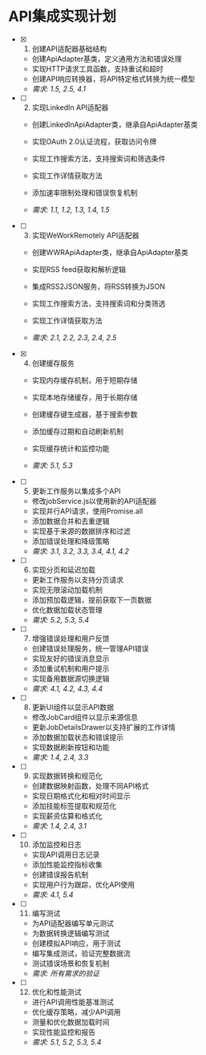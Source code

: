 # API集成实现计划

- [x] 1. 创建API适配器基础结构


  - 创建ApiAdapter基类，定义通用方法和错误处理
  - 实现HTTP请求工具函数，支持重试和超时
  - 创建API响应转换器，将API特定格式转换为统一模型
  - _需求: 1.5, 2.5, 4.1_



- [ ] 2. 实现LinkedIn API适配器
  - 创建LinkedInApiAdapter类，继承自ApiAdapter基类
  - 实现OAuth 2.0认证流程，获取访问令牌
  - 实现工作搜索方法，支持搜索词和筛选条件
  - 实现工作详情获取方法


  - 添加速率限制处理和错误恢复机制
  - _需求: 1.1, 1.2, 1.3, 1.4, 1.5_

- [ ] 3. 实现WeWorkRemotely API适配器
  - 创建WWRApiAdapter类，继承自ApiAdapter基类
  - 实现RSS feed获取和解析逻辑


  - 集成RSS2JSON服务，将RSS转换为JSON
  - 实现工作搜索方法，支持搜索词和分类筛选
  - 实现工作详情获取方法
  - _需求: 2.1, 2.2, 2.3, 2.4, 2.5_

- [x] 4. 创建缓存服务



  - 实现内存缓存机制，用于短期存储
  - 实现本地存储缓存，用于长期存储
  - 创建缓存键生成器，基于搜索参数
  - 添加缓存过期和自动刷新机制
  - 实现缓存统计和监控功能



  - _需求: 5.1, 5.3_

- [ ] 5. 更新工作服务以集成多个API
  - 修改jobService.js以使用新的API适配器
  - 实现并行API请求，使用Promise.all
  - 添加数据合并和去重逻辑
  - 实现基于来源的数据排序和过滤
  - 添加错误处理和降级策略
  - _需求: 3.1, 3.2, 3.3, 3.4, 4.1, 4.2_

- [ ] 6. 实现分页和延迟加载
  - 更新工作服务以支持分页请求
  - 实现无限滚动加载机制
  - 添加预加载逻辑，提前获取下一页数据
  - 优化数据加载状态管理
  - _需求: 5.2, 5.3, 5.4_

- [ ] 7. 增强错误处理和用户反馈
  - 创建错误处理服务，统一管理API错误
  - 实现友好的错误消息显示
  - 添加重试机制和用户提示
  - 实现备用数据源切换逻辑
  - _需求: 4.1, 4.2, 4.3, 4.4_

- [ ] 8. 更新UI组件以显示API数据
  - 修改JobCard组件以显示来源信息
  - 更新JobDetailsDrawer以支持扩展的工作详情
  - 添加数据加载状态和错误提示
  - 实现数据刷新按钮和功能
  - _需求: 1.4, 2.4, 3.3_

- [ ] 9. 实现数据转换和规范化
  - 创建数据映射函数，处理不同API格式
  - 实现日期格式化和相对时间显示
  - 添加技能标签提取和规范化
  - 实现薪资估算和格式化
  - _需求: 1.4, 2.4, 3.1_

- [ ] 10. 添加监控和日志
  - 实现API调用日志记录
  - 添加性能监控指标收集
  - 创建错误报告机制
  - 实现用户行为跟踪，优化API使用
  - _需求: 4.1, 5.4_

- [ ] 11. 编写测试
  - 为API适配器编写单元测试
  - 为数据转换逻辑编写测试
  - 创建模拟API响应，用于测试
  - 编写集成测试，验证完整数据流
  - 测试错误场景和恢复机制
  - _需求: 所有需求的验证_

- [ ] 12. 优化和性能测试
  - 进行API调用性能基准测试
  - 优化缓存策略，减少API调用
  - 测量和优化数据加载时间
  - 实现性能监控和报告
  - _需求: 5.1, 5.2, 5.3, 5.4_